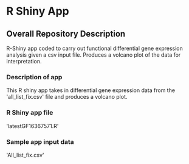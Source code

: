 # R Shiny App
## Overall Repository Description
R-Shiny app coded to carry out functional differential gene expression analysis given a csv input file. Produces a volcano plot of the data for interpretation. 

### Description of app
This R shiny app takes in differential gene expression data from the 'all_list_fix.csv' file and produces a volcano plot. 

### R Shiny app file
'latestGF16367571.R'

### Sample app input data
'All_list_fix.csv'
